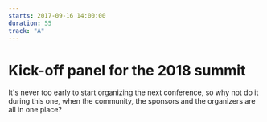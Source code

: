 ```yaml
---
starts: 2017-09-16 14:00:00
duration: 55
track: "A"
---
```


# Kick-off panel for the 2018 summit

It's never too early to start organizing the next conference, so why not do it during this one, when the community, the sponsors and the organizers are all in one place? 